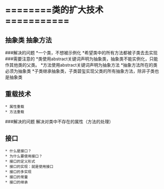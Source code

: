 # ========类的扩大技术===========
## 抽象类 抽象方法
###解决的问题
    *一个类，不想被示例化
    *希望类中的所有方法都被子类去去实现
###需要注意的
    *类使用abstract关键词声明为抽象类，抽象类不能实例化，只能作其他类的父类。
    *方法使用abstract关键词声明为抽象方法
    *抽象方法所在的类必须为抽象类
    *子类继承抽象类，子类碧玺实现父类的所有抽象方法，除非子类也是抽象类

## 重载技术
    * 属性重载
    * 方法重载
###解决的问题
    解决对类中不存在的属性（方法的处理）
## 接口
    * 什么是接口？
    * 为什么要使用接口？
    * 接口的定义形式
    * 接口的实现：就是使用接口
    * 接口的多实现
    * 接口的常量
    * 接口的继承

